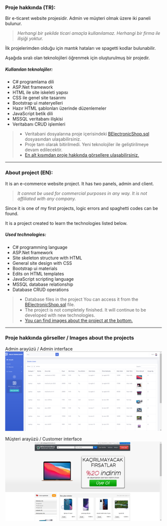 ### Proje hakkında (TR):
Bir e-ticaret website projesidir.
Admin ve müşteri olmak üzere iki paneli bulunur.
>*Herhangi bir şekilde ticari amaçla kullanılamaz.
Herhangi bir firma ile ilişiği yoktur.*

İlk projelerimden olduğu için mantık hataları ve spagetti kodlar bulunabilir.

Aşağıda sıralı olan teknolojileri öğrenmek için oluşturulmuş bir projedir.

##### Kullanılan teknolojiler:
- C# programlama dili
- ASP.Net framework
- HTML ile site iskeleti yapısı
- CSS ile genel site tasarımı
- Bootstrap ui materyelleri 
- Hazır HTML şablonları üzerinde düzenlemeler
- JavaScript betik dili
- MSSQL veritabanı ilişkisi
- Veritabanı CRUD işlemleri

>- Veritabani dosyalarına proje içerisindeki
<a href="https://github.com/salihakdogan/BElectronicShop/blob/master/BElectronicShop-Database/BElectronicShop.sql">BElectronicShop.sql</a> dosyasından ulaşabilirsiniz.
>- Proje tam olarak bitirilmedi. Yeni teknolojiler ile geliştirilmeye devam edilecektir.
>- [En alt kısımdan proje hakkında görsellere ulaşabilirsiniz.](#images)
---

### About project (EN):
It is an e-commerce website project.
It has two panels, admin and client.
>*It cannot be used for commercial purposes in any way.
It is not affiliated with any company.*

Since it is one of my first projects, logic errors and spaghetti codes can be found.

It is a project created to learn the technologies listed below.

##### Used technologies:
- C# programming language
- ASP.Net framework
- Site skeleton structure with HTML
- General site design with CSS
- Bootstrap ui materials
- Edits on HTML templates
- JavaScript scripting language
- MSSQL database relationship
- Database CRUD operations

>- Database files in the project
You can access it from the <a href="https://github.com/salihakdogan/BElectronicShop/blob/master/BElectronicShop-Database/BElectronicShop.sql">BElectronicShop.sql</a> file.
>- The project is not completely finished. It will continue to be developed with new technologies.
>- [You can find images about the project at the bottom.](#images)
---
<h3 id="images">Proje hakkında görseller / Images about the projects</h5>

Admin arayüzü / Admin interface
![admin_interface](admin.png)

Müşteri arayüzü / Customer interface
![müsteri_interface](ui.png)